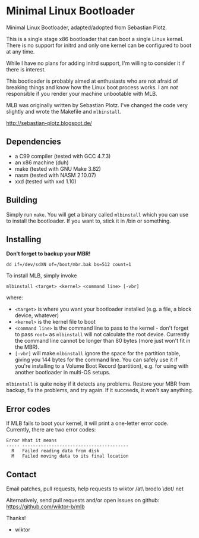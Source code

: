 Minimal Linux Bootloader
========================

Minimal Linux Bootloader, adapted/adopted from Sebastian Plotz.

This is a single stage x86 bootloader that can boot a single Linux kernel.
There is no support for initrd and only one kernel can be configured to boot at
any time.

While I have no plans for adding initrd support, I'm willing to consider it if
there is interest.

This bootloader is probably aimed at enthusiasts who are not afraid of breaking
things and know how the Linux boot process works. I am *not* responsible if you
render your machine unbootable with MLB.

MLB was originally written by Sebastian Plotz. I've changed the code very
slightly and wrote the Makefile and `mlbinstall`.

http://sebastian-plotz.blogspot.de/

Dependencies
------------

 - a C99 compiler (tested with GCC 4.7.3)
 - an x86 machine (duh)
 - make (tested with GNU Make 3.82)
 - nasm (tested with NASM 2.10.07)
 - xxd (tested with xxd 1.10)

Building
--------

Simply run `make`. You will get a binary called `mlbinstall` which you can use
to install the bootloader. If you want to, stick it in /bin or something.

Installing
----------

**Don't forget to backup your MBR!**

    dd if=/dev/sdXN of=/boot/mbr.bak bs=512 count=1

To install MLB, simply invoke

    mlbinstall <target> <kernel> <command line> [-vbr]

where:

 - `<target>` is where you want your bootloader installed (e.g. a file, a block
   device, whatever)
 - `<kernel>` is the kernel file to boot
 - `<command line>` is the command line to pass to the kernel - don't forget to
   pass `root=` as `mlbinstall` will not calculate the root device. Currently
   the command line cannot be longer than 80 bytes (more just won't fit in the
   MBR).
 - `[-vbr]` will make `mlbinstall` ignore the space for the partition table,
   giving you 144 bytes for the command line. You can safely use it if you're
   installing to a Volume Boot Record (partition), e.g. for using with another
   bootloader in multi-OS setups.

`mlbinstall` is quite noisy if it detects any problems. Restore your MBR from
backup, fix the problems, and try again. If it succeeds, it won't say anything.

Error codes
-----------

If MLB fails to boot your kernel, it will print a one-letter error code.
Currently, there are two error codes:

    Error What it means
    ----- ----------------------------------------
      R   Failed reading data from disk
      M   Failed moving data to its final location

Contact
-------

Email patches, pull requests, help requests to wiktor /at\ brodlo \dot/ net

Alternatively, send pull requests and/or open issues on github:
https://github.com/wiktor-b/mlb

Thanks!

- wiktor
